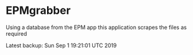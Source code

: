 # EPMgrabber
Using a database from the EPM app this application scrapes the files as required


Latest backup: Sun Sep 1 19:21:01 UTC 2019
